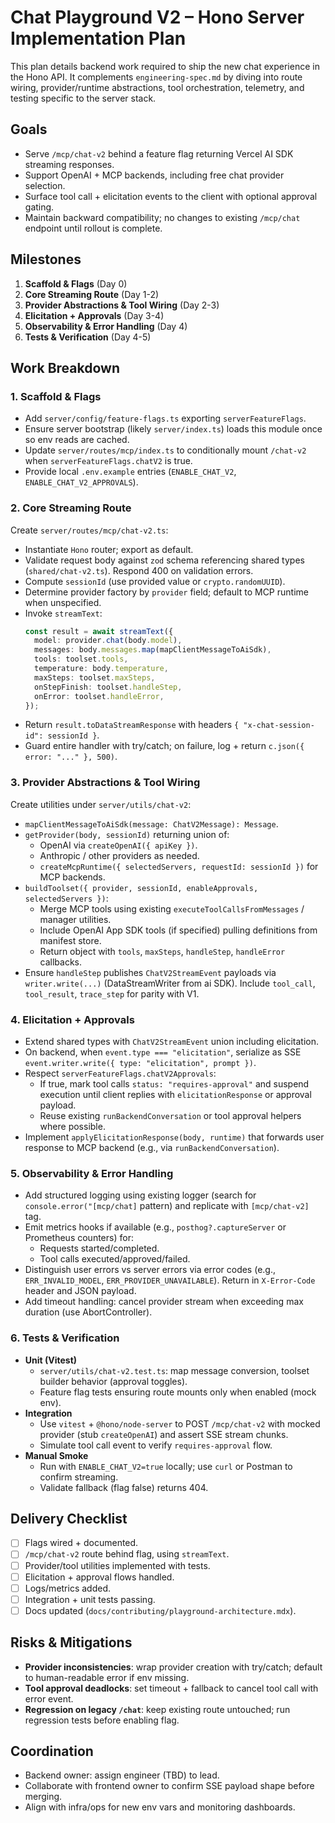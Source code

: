 # Chat Playground V2 – Hono Server Implementation Plan

This plan details backend work required to ship the new chat experience in the Hono API. It complements `engineering-spec.md` by diving into route wiring, provider/runtime abstractions, tool orchestration, telemetry, and testing specific to the server stack.

## Goals

- Serve `/mcp/chat-v2` behind a feature flag returning Vercel AI SDK streaming responses.
- Support OpenAI + MCP backends, including free chat provider selection.
- Surface tool call + elicitation events to the client with optional approval gating.
- Maintain backward compatibility; no changes to existing `/mcp/chat` endpoint until rollout is complete.

## Milestones

1. **Scaffold & Flags** (Day 0)
2. **Core Streaming Route** (Day 1-2)
3. **Provider Abstractions & Tool Wiring** (Day 2-3)
4. **Elicitation + Approvals** (Day 3-4)
5. **Observability & Error Handling** (Day 4)
6. **Tests & Verification** (Day 4-5)

## Work Breakdown

### 1. Scaffold & Flags

- Add `server/config/feature-flags.ts` exporting `serverFeatureFlags`.
- Ensure server bootstrap (likely `server/index.ts`) loads this module once so env reads are cached.
- Update `server/routes/mcp/index.ts` to conditionally mount `/chat-v2` when `serverFeatureFlags.chatV2` is true.
- Provide local `.env.example` entries (`ENABLE_CHAT_V2`, `ENABLE_CHAT_V2_APPROVALS`).

### 2. Core Streaming Route

Create `server/routes/mcp/chat-v2.ts`:

- Instantiate `Hono` router; export as default.
- Validate request body against `zod` schema referencing shared types (`shared/chat-v2.ts`). Respond 400 on validation errors.
- Compute `sessionId` (use provided value or `crypto.randomUUID`).
- Determine provider factory by `provider` field; default to MCP runtime when unspecified.
- Invoke `streamText`:
  ```ts
  const result = await streamText({
    model: provider.chat(body.model),
    messages: body.messages.map(mapClientMessageToAiSdk),
    tools: toolset.tools,
    temperature: body.temperature,
    maxSteps: toolset.maxSteps,
    onStepFinish: toolset.handleStep,
    onError: toolset.handleError,
  });
  ```
- Return `result.toDataStreamResponse` with headers `{ "x-chat-session-id": sessionId }`.
- Guard entire handler with try/catch; on failure, log + return `c.json({ error: "..." }, 500)`.

### 3. Provider Abstractions & Tool Wiring

Create utilities under `server/utils/chat-v2`:

- `mapClientMessageToAiSdk(message: ChatV2Message): Message`.
- `getProvider(body, sessionId)` returning union of:
  - OpenAI via `createOpenAI({ apiKey })`.
  - Anthropic / other providers as needed.
  - `createMcpRuntime({ selectedServers, requestId: sessionId })` for MCP backends.
- `buildToolset({ provider, sessionId, enableApprovals, selectedServers })`:
  - Merge MCP tools using existing `executeToolCallsFromMessages` / manager utilities.
  - Include OpenAI App SDK tools (if specified) pulling definitions from manifest store.
  - Return object with `tools`, `maxSteps`, `handleStep`, `handleError` callbacks.
- Ensure `handleStep` publishes `ChatV2StreamEvent` payloads via `writer.write(...)` (DataStreamWriter from ai SDK). Include `tool_call`, `tool_result`, `trace_step` for parity with V1.

### 4. Elicitation + Approvals

- Extend shared types with `ChatV2StreamEvent` union including elicitation.
- On backend, when `event.type === "elicitation"`, serialize as SSE `event.writer.write({ type: "elicitation", prompt })`.
- Respect `serverFeatureFlags.chatV2Approvals`:
  - If true, mark tool calls `status: "requires-approval"` and suspend execution until client replies with `elicitationResponse` or approval payload.
  - Reuse existing `runBackendConversation` or tool approval helpers where possible.
- Implement `applyElicitationResponse(body, runtime)` that forwards user response to MCP backend (e.g., via `runBackendConversation`).

### 5. Observability & Error Handling

- Add structured logging using existing logger (search for `console.error("[mcp/chat]` pattern) and replicate with `[mcp/chat-v2]` tag.
- Emit metrics hooks if available (e.g., `posthog?.captureServer` or Prometheus counters) for:
  - Requests started/completed.
  - Tool calls executed/approved/failed.
- Distinguish user errors vs server errors via error codes (e.g., `ERR_INVALID_MODEL`, `ERR_PROVIDER_UNAVAILABLE`). Return in `X-Error-Code` header and JSON payload.
- Add timeout handling: cancel provider stream when exceeding max duration (use AbortController).

### 6. Tests & Verification

- **Unit (Vitest)**
  - `server/utils/chat-v2.test.ts`: map message conversion, toolset builder behavior (approval toggles).
  - Feature flag tests ensuring route mounts only when enabled (mock env).
- **Integration**
  - Use `vitest` + `@hono/node-server` to POST `/mcp/chat-v2` with mocked provider (stub `createOpenAI`) and assert SSE stream chunks.
  - Simulate tool call event to verify `requires-approval` flow.
- **Manual Smoke**
  - Run with `ENABLE_CHAT_V2=true` locally; use `curl` or Postman to confirm streaming.
  - Validate fallback (flag false) returns 404.

## Delivery Checklist

- [ ] Flags wired + documented.
- [ ] `/mcp/chat-v2` route behind flag, using `streamText`.
- [ ] Provider/tool utilities implemented with tests.
- [ ] Elicitation + approval flows handled.
- [ ] Logs/metrics added.
- [ ] Integration + unit tests passing.
- [ ] Docs updated (`docs/contributing/playground-architecture.mdx`).

## Risks & Mitigations

- **Provider inconsistencies**: wrap provider creation with try/catch; default to human-readable error if env missing.
- **Tool approval deadlocks**: set timeout + fallback to cancel tool call with error event.
- **Regression on legacy `/chat`**: keep existing route untouched; run regression tests before enabling flag.

## Coordination

- Backend owner: assign engineer (TBD) to lead.
- Collaborate with frontend owner to confirm SSE payload shape before merging.
- Align with infra/ops for new env vars and monitoring dashboards.
